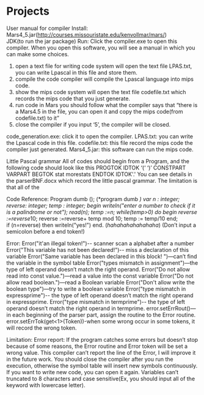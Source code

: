 # Projects
User manual for compiler
Install: Mars4_5.jar(http://courses.missouristate.edu/kenvollmar/mars/)  
      JDK(to run the jar package)
Run:
Click the compiler.exe to open this compiler.
When you open this software, you will see a manual in which you can make some choices.

1.	open a text file for writing code
system will open the text file LPAS.txt, you can write Lpascal in this file and store them.
2.	compile the code
compiler will compile the Lpascal language into mips code.
3.	show the mips code
system will open the text file codefile.txt which records the mips code that you just generate.
4.	run code in Mars
you should follow what the compiler says that “there is a Mars4.5 in the file, you can open it and copy the mips code(from codefile.txt) to it”
5.	close the compiler
if you input ‘5’, the compiler will be closed.

code_generation.exe: click it to open the compiler.
LPAS.txt: you can write the Lpascal code in this file.
codefile.txt: this file record the mips code the compiler just generated.
Mars4_5.jar: this software can run the mips code.

Little Pascal grammar
All of codes should begin from a Program, and the following code should look like this PROGTOK IDTOK  ‘(‘ ‘)’ CONSTPART VARPART BEGTOK stat morestats ENDTOK IDTOK'.'
You can see details in the parserBNF.docx which record the little pascal grammar.
The limitation is that all of the 

Code Reference:
Program dumb ();   (*program dumb *)
var
   n : integer; reverse: integer; temp : integer;
begin
   writeln("enter a number to check if it is a palindrome or not");
   read(n);
   temp :=n;
   while(temp>0) do 
   begin 
   reverse :=reverse*10;
   reverse :=reverse+ temp mod 10;
   temp := temp/10
   end;  
   if (n=reverse) then writeln("yes!")
end. (*hahahahahahahaha*)
(Don’t input a semicolon before a end token!)



Error:
Error("it'an illegal token!")-- scanner scan a alphabet after a number
Error("This variable has not been declared!")-- miss a declaration of this variable
Error("Same variable has been declared in this block! ")—can’t find the variable in the symbol table
Error("types mismatch in assignment")—the type of left operand doesn’t match the right operand.
Error("Do not allow read into const value.")—read a value into the const variable
Error("Do not allow read boolean.")—read a Boolean variable
Error("Don't allow write the boolean type")—try to write a boolean variable
Error("type mismatch in expressprime")-- the type of left operand doesn’t match the right operand in expressprime.
Error("type mismatch in termprime")-- the type of left operand doesn’t match the right operand in termprime.
error.setErrRout()—in each beginning of the parser part, assign the routine to the Error routine.
error.setErrTok(get<1>(Token))-when some wrong occur in some tokens, it will record the wrong token.

Limitation:
Error report: If the program catches some errors but doesn’t stop because of some reasons, the Error routine and Error token will be set a wrong value.
This compiler can’t report the line of the Error, I will improve it in the future work.	
You should close the compiler after you run the execution, otherwise the symbol table will insert new symbols continuously. If you want to write new code, you can open it again.
Variables can’t truncated to 8 characters and case sensitive(Ex, you should input all of the keyword with lowercase letter).

